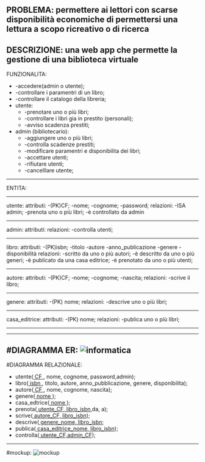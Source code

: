 PROBLEMA:
  permettere ai lettori con scarse disponibilità economiche di permettersi una lettura a scopo ricreativo o di ricerca
------------------------------------------------------------------------------------------------------------------------------
DESCRIZIONE:
  una web app che permette la gestione di una biblioteca virtuale
------------------------------------------------------------------------------------------------------------------------------
FUNZIONALITA:
  * -accedere(admin o utente);
  * -controllare i paramentri di un libro;
  * -controllare il catalogo della libreria;
  * utente:
    * -prenotare uno o più libri;
    * -controllare i libri gia in prestito (personali);
    * -avviso scadenza prestiti;
  * admin (bibliotecario):
    * -aggiungere uno o più libri;
    * -controlla scadenze prestiti;
    * -modificare paramentri e disponibilita dei libri;
    * -accettare utenti;
    * -rifiutare utenti;
    * -cancelllare utente;
------------------------------------------------------------------------------------------------------------------------------
ENTITA:
*****************************************
utente:
  attributi:
    -(PK)CF;
    -nome;
    -cognome;
    -password;
  relazioni:
    -ISA admin;
    -prenota uno o più libri;
    -è controllato da admin
*****************************************
admin:
  attributi:
  relazioni:
    -controlla utenti;
*****************************************
libro:
  attributi:
    -(PK)isbn;
    -titolo
    -autore
    -anno_publicazione
    -genere
    -disponibilità
  relazioni:
    -scritto da uno o più autori;
    -è descritto da uno o più generi;
    -è publicato da una casa editrice;
    -è prenotato da uno o più utenti;
***************************************** 
autore:
    attributi:
      -(PK)CF;
      -nome;
      -cognome;
      -nascita;
    relazioni:
      -scrive il libro;
*****************************************
genere:
  attributi:
    -(PK) nome;
  relazioni:
    -descrive uno o più libri;
*****************************************
casa_editrice:
  attributi:
    -(PK) nome;
  relazioni:
    -publica uno o più libri;
*****************************************
------------------------------------------------------------------------------------------------------------------------------
#DIAGRAMMA ER:
  ![informatica](https://github.com/TodeschiniPaolo/Biblioteca/assets/101709345/ab89c589-e154-4f88-99ff-10b2bc845639)
------------------------------------------------------------------------------------------------------------------------------
#DIAGRAMMA RELAZIONALE:
* utente(<ins> CF </ins>, nome, cognome, password,admin);
* libro(<ins> isbn </ins>, titolo, autore, anno_pubblicazione, genere, disponibilita);
* autore(<ins> CF </ins>, nome, cognome, nascita);
*  genere(<ins> nome </ins>);
*  casa_edtrice(<ins> nome </ins>);
*  prenota(<ins> utente_CF, libro_isbn</ins>,da, a);
*  scrive(<ins> autore_CF, libro_isbn</ins>);
*  descrive(<ins> genere_nome, libro_isbn</ins>;
*  publica(<ins> casa_editrice_nome, libro_isbn</ins>);
*  controlla(<ins> utente_CF,admin_CF</ins>);
------------------------------------------------------------------------------------------------------------------------------
#mockup:
![mockup](https://github.com/TodeschiniPaolo/Biblioteca/assets/101709345/c87c775e-5a76-4a52-a359-a701fa846494)
